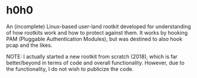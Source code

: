 h0h0
====

An (incomplete) Linux-based user-land rootkit developed for understanding of how rootkits work and how to protect against them. It works by hooking PAM (Pluggable Authentication Modules), but was destined to also hook pcap and the likes.

NOTE: I actually started a new rootkit from scratch (2018), which is far better/beyond in terms of code and overall functionality. However, due to the functionality, I do not wish to publicize the code.

